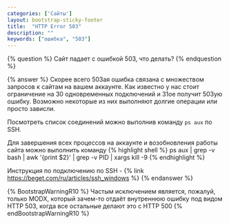 ```yaml
---
categories: ['Сайты']
layout: bootstrap-sticky-footer
title:  "HTTP Error 503"
description: ""
keywords: ["ошибка", "503"]
---
```


{% question %}
Сайт падает с ошибкой 503, что делать?
{% endquestion %}

{% answer %}
Скорее всего 503ая ошибка связана с множеством запросов к сайтам на вашем аккаунте.
Как известно у нас стоит ограничение на 30 одновременных подключений и 31ое получит 503ую ошибку. 
Возможно некоторые из них выполняют долгие операции или просто зависли.

Посмотреть список соединений можно выполнив команду `ps aux` по SSH. 

Для завершения всех процессов на аккаунте и возобновления работы сайта можно выполнить команду
{% highlight shell %}
ps aux | grep -v bash | awk '{print $2}' | grep -v PID | xargs kill -9
{% endhighlight %}

Инструкция по подключению по SSH - {% link https://beget.com/ru/articles/ssh_windows %}
{% endanswer %}

{% BootstrapWarningR10 %}
Частым исключением является, пожалуй, только MODX, который зачем-то отдаёт внутреннюю ошибку под видом HTTP 503, когда все остальные делают это с HTTP 500
{% endBootstrapWarningR10 %}